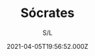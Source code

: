 ---
id: '34a9d3e5-a3b0-455e-9974-71cac5545769'
type: 'movie' # Filme, Série, Anime
title: "Sócrates"
synopsis: ["Depois da morte de sua mãe, o jovem Sócrates (Christian Malheiros), que foi criado apenas por ela durante os últimos tempos, precisa fazer tudo o que for possível para que consiga sobreviver na realidade da miséria, somado com o preconceito por ser homossexual. Seus valores e ideais são colocados na balança com o medo de não conseguir se virar sozinho.",
]
originalTitle: "Sócrates"
date: '2021-04-05T19:56:52.000Z'
update: '2021-04-05T19:56:52.000Z'
releaseDate: '2018-09-21T03:00:00.000Z'
imdb:
  rating: '7.2' # 8.5
  id: '' # tt0470752
duration: '1h 11 Min'
trailer:
  urls: [
    'BgTvZnlWMLM',
  ]
tags: ['1080p']
genre: ['Drama'] #
quality: 'WEB-DL' # BluRay, WEB-DL, HDTV, WEB-DL4K, WEB-DLe
format: 'Mkv' # MKV, MP4, TS
audio: 'Português' # Dublado, Legendado, Dual Audio, Dub & Leg
subtitle: 'S/L' # Português, inglês,
size: '4.12 GB' # 4.8 GB
audioQuality: 10
videoQuality: 10
directors: []
#  - name: 'Lana Wachowski'
#    image: ''
#  - name: 'Lilly Wachowski'
#    image: ''
cast: []
#  - name: 'Keanu Reeves'
#    image: ''
#    characterName: 'Neo'
writers: []
#  - name: ''
#    image: ''
maturityRating:
  age: '' # L , 10, 12, 14, 16, 18
  topics: [''] # Violence, Illegal drugs, Inappropriate Language, Legal Drugs, Sexual Content, Extreme Violence
###########################################
download:
  
  - url: 'magnet:?xt=urn:btih:F79783A5677CC3C8340DB4BD6BC3E995D44C1DD5&dn=LAPUMiA.ORG - Socrates%202019%20%281080p%20-%20WEB-DL%29&tr=udp%3a%2f%2ftracker.openbittorrent.com%3a80%2fannounce&tr=udp%3a%2f%2ftracker.opentrackr.org%3a1337%2fannounce&tr=udp%3a%2f%2f9.rarbg.to%3a2770%2fannounce&tr=udp%3a%2f%2fexplodie.org%3a6969%2fannounce&tr=http%3a%2f%2fglotorrents.pw%3a80%2fannounce&tr=udp%3a%2f%2fp4p.arenabg.com%3a1337%2fannounce&tr=udp%3a%2f%2ftorrent.gresille.org%3a80%2fannounce&tr=udp%3a%2f%2ftracker.aletorrenty.pl%3a2710%2fannounce&tr=udp%3a%2f%2ftracker.coppersurfer.tk%3a6969%2fannounce&tr=udp%3a%2f%2ftracker.piratepublic.com%3a1337%2fannounce'
    resolution: '1080p' # 720p, 1080p, 4K,
    audio: 'Dual Áudio' # Dublado, Legendado, Dual Audio
    size: '' # 4.8 GB
    quality: '' # BluRay, WEB-DL
    format: '' # MKV
images:
  cover: '/assets/movies/socrates.jpg'
  background: '/assets/movies/'
---